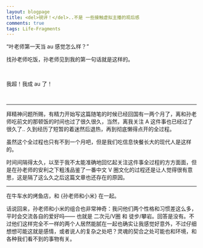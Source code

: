 ```yaml
---
layout: blogpage
title: <del>锐评！</del>..不是 一些接触虚拟主播的观后感
comments: true
tags: Life-Fragments
---
```


“叶老师第一天当 au 感觉怎么样？”

找孙老师吃饭，孙老师见到我的第一句话就是这样的。

&nbsp;

我超！我成 au 了！

&nbsp;

---

拜精神问题所赐，有精力开始写这篇随笔的时候已经回国有一两个月了，离和孙老师吃前文的那顿饭的时间也过了很久很久，当然，离我关注 A 这件事也已经过了很久了.. 久到经历了短暂的着迷然后退热，再到彻底懒得点开的全过程。

虽然这个全过程也只有不到一个月吧，但是我们吃信息快餐长大的现代人是这样的。

时间间隔得太久，以至于我不太能准确地回忆起关注这件事全过程的方方面面，但是在孙老师的安利之下粗浅品鉴了一番中文 V 圈文化的过程还是让人觉得很有意思，这是隔了这么久之后这篇文章也还存在的原因。

---

在牛车水的烤鱼店，和 {孙老师和小米} 在一起。

话说回来，孙老师和小米的组合也非常神奇：我问他们两个性格和习惯差这么多，平时会交流各自的爱好吗—— 也就是 二次元/V圈 和 徒步/攀岩。回答是没有。不过他们这样完全不一样的两个人居然能腻在一起也确实让我感觉好意外，不过仔细想想可能这就是感情，或者说人的复杂之处吧？灵魂的契合之处可能也和环境，和各种我们看不到的事物有关。

